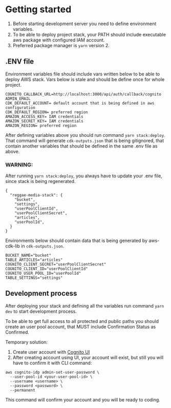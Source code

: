 # Getting started
1. Before starting development server you need to define environment variables.
2. To be able to deploy project stack, your PATH should include executable aws package with configured IAM account.
3. Preferred package manager is `yarn` version 2.

## .ENV file
Environment variables file should include vars written below to be able to deploy AWS stack. Vars below is stale and should be define once for whole project.

```
COGNITO_CALLBACK_URL=http://localhost:3000/api/auth/callback/cognito
ADMIN_EMAIL
CDK_DEFAULT_ACCOUNT= default account that is being defined in aws configuration
CDK_DEFAULT_REGION= preferred region
AMAZON_ACCESS_KEY= IAM credentials
AMAZON_SECRET_KEY= IAM credentials
AMAZON_REGION= preferred region
```

After defining variables above you should run command `yarn stack:deploy`. That command will generate `cdk-outputs.json` that is being gitignored, that contain another variables that should be defined in the same .env file as above. 

### WARNING:
After running `yarn stack:deploy`, you always have to update your .env file, since stack is being regenerated.

```
{
  "reggae-media-stack": {
    "bucket",
    "settings",
    "userPoolClientId",
    "userPoolClientSecret",
    "articles",
    "userPoolId",
  }
}
```

Environments below should contain data that is being generated by aws-cdk-lib in `cdk-outputs.json`.

```
BUCKET_NAME="bucket"
TABLE_ARTICLES="articles"
COGNITO_CLIENT_SECRET="userPoolClientSecret"
COGNITO_CLIENT_ID="userPoolClientId"
COGNITO_USER_POOL_ID="userPoolId"
TABLE_SETTINGS="settings"
```

## Development process
After deploying your stack and defining all the variables run command `yarn dev` to start development process.

To be able to get full access to all protected and public paths you should create an user pool account, that MUST include Confirmation Status as Confirmed.

Temporary solution:

1. Create user account with [Cognito UI](console.aws.amazon.com/cognito/v2/home?region=us-east-1#)
2. After creating account using UI, your account will exist, but still you will have to confirm it with CLI command:

```
aws cognito-idp admin-set-user-password \
  --user-pool-id <your-user-pool-id> \
  --username <username> \
  --password <password> \
  --permanent
```

This command will confirm your account and you will be ready to coding.